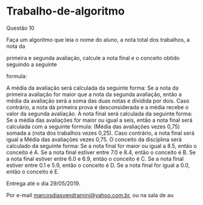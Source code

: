 # Trabalho-de-algoritmo



Questão 10

Faça um algoritmo que leia o nome do aluno, a nota total dos trabalhos, a nota da

primeira e segunda avaliação, calcule a nota final e o conceito obtido seguindo a seguinte

formula:

A média da avaliação será calculada da seguinte forma:
Se a nota da primeira avaliação for maior que a nota da segunda avaliação, então a
média da avaliação será a soma das duas notas e dividida por dois.
Caso contrário, a nota da primeira prova é desconsiderada e a média recebe o valor da
segunda avaliação.
A nota final será calculada da seguinte forma:
Se a média das avaliações for maior ou igual a seis, então a nota final será calculada
com a seguinte formula: (Média das avaliações vezes 0,75) somada a (nota dos trabalhos vezes
0,25).
Caso contrário, a nota final será igual a Média das avaliações vezes 0,75.
O conceito da disciplina será calculado da seguinte forma:
Se a nota final for maior ou igual a 8.5, então o conceito é A.
Se a nota final estiver entre 7.0 e 8.4, então o conceito é B.
Se a nota final estiver entre 6.0 e 6.9, então o conceito é C.
Se a nota final estiver entre 0.1 e 5.9, então o conceito é D.
Se a nota final for igual a 0.0, então o conceito é E.


Entrega até o dia 29/05/2019.


Por e-mail marcosdiasvendramini@yahoo.com.br, ou na sala de au
